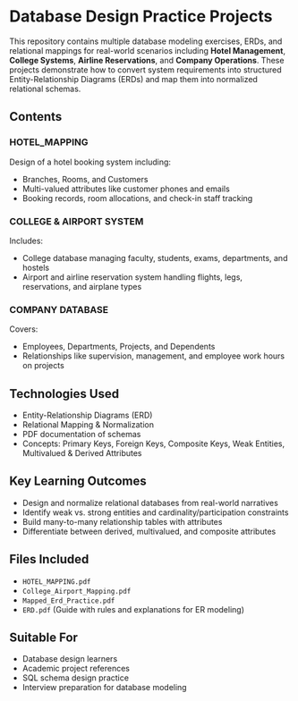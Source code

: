 # Database Design Practice Projects

This repository contains multiple database modeling exercises, ERDs, and relational mappings for real-world scenarios including **Hotel Management**, **College Systems**, **Airline Reservations**, and **Company Operations**. These projects demonstrate how to convert system requirements into structured Entity-Relationship Diagrams (ERDs) and map them into normalized relational schemas.

##  Contents

###  HOTEL_MAPPING
Design of a hotel booking system including:
- Branches, Rooms, and Customers
- Multi-valued attributes like customer phones and emails
- Booking records, room allocations, and check-in staff tracking

###  COLLEGE & AIRPORT SYSTEM
Includes:
- College database managing faculty, students, exams, departments, and hostels
- Airport and airline reservation system handling flights, legs, reservations, and airplane types

###  COMPANY DATABASE
Covers:
- Employees, Departments, Projects, and Dependents
- Relationships like supervision, management, and employee work hours on projects

##  Technologies Used
- Entity-Relationship Diagrams (ERD)
- Relational Mapping & Normalization
- PDF documentation of schemas
- Concepts: Primary Keys, Foreign Keys, Composite Keys, Weak Entities, Multivalued & Derived Attributes

##  Key Learning Outcomes
- Design and normalize relational databases from real-world narratives
- Identify weak vs. strong entities and cardinality/participation constraints
- Build many-to-many relationship tables with attributes
- Differentiate between derived, multivalued, and composite attributes

##  Files Included
- `HOTEL_MAPPING.pdf`
- `College_Airport_Mapping.pdf`
- `Mapped_Erd_Practice.pdf`
- `ERD.pdf` (Guide with rules and explanations for ER modeling)

##  Suitable For
- Database design learners
- Academic project references
- SQL schema design practice
- Interview preparation for database modeling

